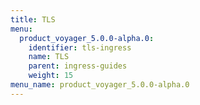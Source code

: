 ```yaml
---
title: TLS
menu:
  product_voyager_5.0.0-alpha.0:
    identifier: tls-ingress
    name: TLS
    parent: ingress-guides
    weight: 15
menu_name: product_voyager_5.0.0-alpha.0
---
```

